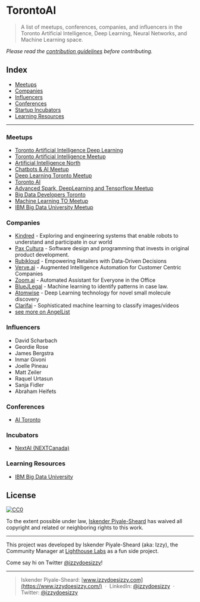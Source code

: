 # TorontoAI
> A list of meetups, conferences, companies, and influencers in the Toronto Artificial Intelligence, Deep Learning, Neural Networks, and Machine Learning space.

_Please read the [contribution guidelines](/contributing.md) before contributing._


## Index
- [Meetups](#meetups)
- [Companies](#companies)
- [Influencers](#influencers)
- [Conferences](#conferences)
- [Startup Incubators](#incubators)
- [Learning Resources](#learning)

<hr>


### Meetups
- [Toronto Artificial Intelligence Deep Learning](https://www.meetup.com/Toronto-Artificial-Intelligence-Deep-Learning/)
- [Toronto Artificial Intelligence Meetup](https://www.meetup.com/Toronto-Artificial-Intelligence-Meetup/)
- [Artificial Intelligence North](https://www.meetup.com/AINorth/)
- [Chatbots & AI Meetup](https://www.meetup.com/Chatbots-and-AI-Meetup/)
- [Deep Learning Toronto Meetup](https://www.meetup.com/Deep-Learning-Toronto-Meetup/)
- [Toronto AI](https://www.meetup.com/Toronto-AI/)
- [Advanced Spark, DeepLearning and Tensorflow Meetup](https://www.meetup.com/Advanced-Spark-DeepLearni-ng-and-TensorFlow-Meetup/)
- [Big Data Developers Toronto](https://www.meetup.com/Big-Data-Developers-in-Toronto/)
- [Machine Learning TO Meetup](https://www.meetup.com/Machine-Learning-TO-Meetup/events/238345165/)
- [IBM Big Data University Meetup](https://www.meetup.com/BDU-Toronto/)

### Companies
- [Kindred](https://www.kindred.ai/) - Exploring and engineering systems that enable robots to understand and participate in our world
- [Pax Cultura](https://paxculturastudios.com/) - Software design and programming that invests in original product development.
- [Rubikloud](http://rubikloud.com/) - Empowering Retailers with Data-Driven Decisions
- [Verve.ai](http://verve.ai) - Augmented Intelligence Automation for Customer Centric Companies
- [Zoom.ai](http://zoom.ai) - Automated Assistant for Everyone in the Office
- [BlueJLegal](http://www.bluejlegal.com/) - Machine learning to identify patterns in case law.
- [Atomwise](http://www.atomwise.com/) - Deep Learning technology for novel small molecule discovery
- [Clarifai](https://clarifai.com/) - Sophisticated machine learning to classify images/videos
- [see more on AngelList](https://angel.co/companies?locations[]=1702-Toronto&keywords=artificial+intelligence)

### Influencers
- David Scharbach
- Geordie Rose
- James Bergstra
- Inmar Givoni
- Joelle Pineau
- Matt Zeiler
- Raquel Urtasun
- Sanja Fidler
- Abraham Heifets

### Conferences	
- [AI Toronto](http://www.aitoronto.org/)	

### Incubators
- [NextAI (NEXTCanada)](http://www.nextai.com/)

### Learning Resources
- [IBM Big Data University](https://bigdatauniversity.com/)

## License

[![CC0](http://mirrors.creativecommons.org/presskit/buttons/88x31/svg/cc-zero.svg)](https://creativecommons.org/publicdomain/zero/1.0/)

To the extent possible under law, [Iskender Piyale-Sheard](http://izzydoesizzy.com) has waived all copyright and related or neighboring rights to this work.

<hr>

This project was developed by Iskender Piyale-Sheard (aka: Izzy), the Community Manager at [Lighthouse Labs](http://bit.ly/izzydoesizzygithub) as a fun side project. 

Come say hi on Twitter [@izzydoesizzy](http://www.twitter.com/izzydoesizzy)! 

----
> Iskender Piyale-Sheard: [www.izzydoesizzy.com](https://www.izzydoesizzy.com/) &nbsp;&middot;&nbsp;
> LinkedIn: [@izzydoesizzy](https://www.linkedin.com/in/izzydoesizzy) &nbsp;&middot;&nbsp;
> Twitter: [@izzydoesizzy](https://twitter.com/izzydoesizzy)

